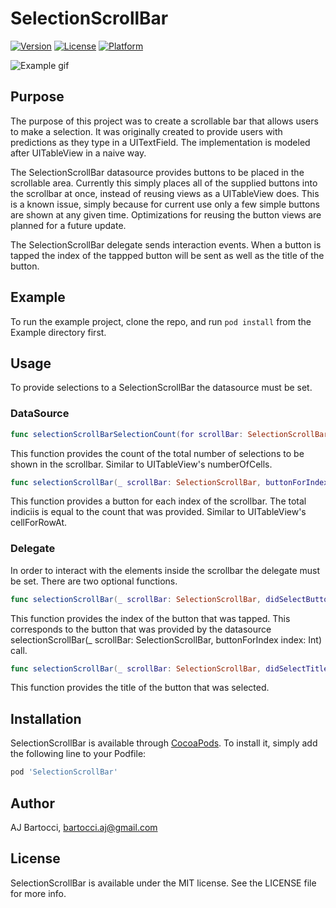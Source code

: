 # SelectionScrollBar

[![Version](https://img.shields.io/cocoapods/v/SelectionScrollBar.svg?style=flat)](http://cocoapods.org/pods/SelectionScrollBar)
[![License](https://img.shields.io/cocoapods/l/SelectionScrollBar.svg?style=flat)](http://cocoapods.org/pods/SelectionScrollBar)
[![Platform](https://img.shields.io/cocoapods/p/SelectionScrollBar.svg?style=flat)](http://cocoapods.org/pods/SelectionScrollBar)

![Example gif](https://github.com/aj-bartocci/SelectionScrollBar/blob/master/example.gif)

## Purpose

The purpose of this project was to create a scrollable bar that allows users to make a selection. It was originally created to provide users with predictions as they type in a UITextField. The implementation is modeled after UITableView in a naive way.

The SelectionScrollBar datasource provides buttons to be placed in the scrollable area. Currently this simply places all of the supplied buttons into the scrollbar at once, instead of reusing views as a UITableView does. This is a known issue, simply because for current use only a few simple buttons are shown at any given time. Optimizations for reusing the button views are planned for a future update.

The SelectionScrollBar delegate sends interaction events. When a button is tapped the index of the tappped button will be sent as well as the title of the button.

## Example

To run the example project, clone the repo, and run `pod install` from the Example directory first.

## Usage

To provide selections to a SelectionScrollBar the datasource must be set.

### DataSource

```swift
func selectionScrollBarSelectionCount(for scrollBar: SelectionScrollBar) -> Int
```
This function provides the count of the total number of selections to be shown in the scrollbar. Similar to UITableView's numberOfCells. 

```swift
func selectionScrollBar(_ scrollBar: SelectionScrollBar, buttonForIndex index: Int) -> UIButton
```
This function provides a button for each index of the scrollbar. The total indiciis is equal to the count that was provided. Similar to UITableView's cellForRowAt.

### Delegate 

In order to interact with the elements inside the scrollbar the delegate must be set. There are two optional functions.

```swift
func selectionScrollBar(_ scrollBar: SelectionScrollBar, didSelectButtonAtIndex index: Int)
```
This function provides the index of the button that was tapped. This corresponds to the button that was provided by the datasource selectionScrollBar(_ scrollBar: SelectionScrollBar, buttonForIndex index: Int) call.

```swift
func selectionScrollBar(_ scrollBar: SelectionScrollBar, didSelectTitle title: String?)
```
This function provides the title of the button that was selected.

## Installation

SelectionScrollBar is available through [CocoaPods](http://cocoapods.org). To install
it, simply add the following line to your Podfile:

```ruby
pod 'SelectionScrollBar'
```

## Author

AJ Bartocci, bartocci.aj@gmail.com

## License

SelectionScrollBar is available under the MIT license. See the LICENSE file for more info.
